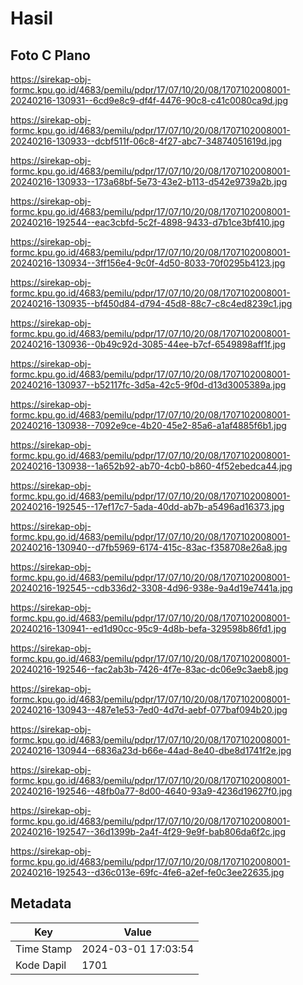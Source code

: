 # Hasil

## Foto C Plano

https://sirekap-obj-formc.kpu.go.id/4683/pemilu/pdpr/17/07/10/20/08/1707102008001-20240216-130931--6cd9e8c9-df4f-4476-90c8-c41c0080ca9d.jpg

https://sirekap-obj-formc.kpu.go.id/4683/pemilu/pdpr/17/07/10/20/08/1707102008001-20240216-130933--dcbf511f-06c8-4f27-abc7-34874051619d.jpg

https://sirekap-obj-formc.kpu.go.id/4683/pemilu/pdpr/17/07/10/20/08/1707102008001-20240216-130933--173a68bf-5e73-43e2-b113-d542e9739a2b.jpg

https://sirekap-obj-formc.kpu.go.id/4683/pemilu/pdpr/17/07/10/20/08/1707102008001-20240216-192544--eac3cbfd-5c2f-4898-9433-d7b1ce3bf410.jpg

https://sirekap-obj-formc.kpu.go.id/4683/pemilu/pdpr/17/07/10/20/08/1707102008001-20240216-130934--3ff156e4-9c0f-4d50-8033-70f0295b4123.jpg

https://sirekap-obj-formc.kpu.go.id/4683/pemilu/pdpr/17/07/10/20/08/1707102008001-20240216-130935--bf450d84-d794-45d8-88c7-c8c4ed8239c1.jpg

https://sirekap-obj-formc.kpu.go.id/4683/pemilu/pdpr/17/07/10/20/08/1707102008001-20240216-130936--0b49c92d-3085-44ee-b7cf-6549898aff1f.jpg

https://sirekap-obj-formc.kpu.go.id/4683/pemilu/pdpr/17/07/10/20/08/1707102008001-20240216-130937--b52117fc-3d5a-42c5-9f0d-d13d3005389a.jpg

https://sirekap-obj-formc.kpu.go.id/4683/pemilu/pdpr/17/07/10/20/08/1707102008001-20240216-130938--7092e9ce-4b20-45e2-85a6-a1af4885f6b1.jpg

https://sirekap-obj-formc.kpu.go.id/4683/pemilu/pdpr/17/07/10/20/08/1707102008001-20240216-130938--1a652b92-ab70-4cb0-b860-4f52ebedca44.jpg

https://sirekap-obj-formc.kpu.go.id/4683/pemilu/pdpr/17/07/10/20/08/1707102008001-20240216-192545--17ef17c7-5ada-40dd-ab7b-a5496ad16373.jpg

https://sirekap-obj-formc.kpu.go.id/4683/pemilu/pdpr/17/07/10/20/08/1707102008001-20240216-130940--d7fb5969-6174-415c-83ac-f358708e26a8.jpg

https://sirekap-obj-formc.kpu.go.id/4683/pemilu/pdpr/17/07/10/20/08/1707102008001-20240216-192545--cdb336d2-3308-4d96-938e-9a4d19e7441a.jpg

https://sirekap-obj-formc.kpu.go.id/4683/pemilu/pdpr/17/07/10/20/08/1707102008001-20240216-130941--ed1d90cc-95c9-4d8b-befa-329598b86fd1.jpg

https://sirekap-obj-formc.kpu.go.id/4683/pemilu/pdpr/17/07/10/20/08/1707102008001-20240216-192546--fac2ab3b-7426-4f7e-83ac-dc06e9c3aeb8.jpg

https://sirekap-obj-formc.kpu.go.id/4683/pemilu/pdpr/17/07/10/20/08/1707102008001-20240216-130943--487e1e53-7ed0-4d7d-aebf-077baf094b20.jpg

https://sirekap-obj-formc.kpu.go.id/4683/pemilu/pdpr/17/07/10/20/08/1707102008001-20240216-130944--6836a23d-b66e-44ad-8e40-dbe8d1741f2e.jpg

https://sirekap-obj-formc.kpu.go.id/4683/pemilu/pdpr/17/07/10/20/08/1707102008001-20240216-192546--48fb0a77-8d00-4640-93a9-4236d19627f0.jpg

https://sirekap-obj-formc.kpu.go.id/4683/pemilu/pdpr/17/07/10/20/08/1707102008001-20240216-192547--36d1399b-2a4f-4f29-9e9f-bab806da6f2c.jpg

https://sirekap-obj-formc.kpu.go.id/4683/pemilu/pdpr/17/07/10/20/08/1707102008001-20240216-192543--d36c013e-69fc-4fe6-a2ef-fe0c3ee22635.jpg


## Metadata

| Key        | Value               |
| ---------- | ------------------- |
| Time Stamp | 2024-03-01 17:03:54 |
| Kode Dapil | 1701                |



